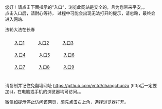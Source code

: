 您好！请点击下面指示的“入口”，浏览此网站是安全的，且为您带来平安。。 <br/>
点击入口后，请耐心等待， 过程中可能会出现无法打开的提示，请忽略，最终会进入网站. </br>

法轮大法在长春<br/>
<div style="padding:10px"><a style="margin:20px" target="_blank" href="https://dehzqtxzuyh7q.cloudfront.net/2Qpsp?qcgngkbx" id="ccLink1" rel="nofollow">入口1</a> <a target="_blank" style="margin:20px" href="https://dlj8glpkww6cx.cloudfront.net/2Qpsp?nuzsuj" id="ccLink2" rel="nofollow">入口2</a> <a style="margin:20px" target="_blank" href="https://d1xy46jqqhovgz.cloudfront.net/2Qpsp?azexbgwn" id="ccLink3" rel="nofollow">入口3</a></div>

<div style="padding:10px" ><a style="margin:20px" target="_blank" href="https://dehzqtxzuyh7q.cloudfront.net/2Qpsp?qcgngkbx" id="ccLink4" rel="nofollow">入口4</a> <a style="margin:20px" href="https://dlj8glpkww6cx.cloudfront.net/2Qpsp?nuzsuj" target="_blank" id="ccLink5" rel="nofollow">入口5</a> <a style="margin:20px" href="https://d1xy46jqqhovgz.cloudfront.net/2Qpsp?azexbgwn" target="_blank" id="ccLink6" rel="nofollow">入口6</a></div>

<div style="padding:10px"><a style="margin:20px" target="_blank" href="https://dehzqtxzuyh7q.cloudfront.net/2Qpsp?qcgngkbx" id="ccLink7" rel="nofollow">入口7</a> <a style="margin:20px" href="https://dlj8glpkww6cx.cloudfront.net/2Qpsp?nuzsuj" target="_blank" id="ccLink8" rel="nofollow">入口8</a> <a style="margin:20px" target="_blank" href="https://d1xy46jqqhovgz.cloudfront.net/2Qpsp?azexbgwn" id="ccLink9" rel="nofollow">入口9</a></div>

<br/>



请复制并记住免翻墙网址 https://github.com/yntd/changchunzx (http后一定要加s)，在电脑或手机的浏览器均可访问。。<br/>

微信如提示停止访问该网页，须先点击右上角，选择浏览器打开。
